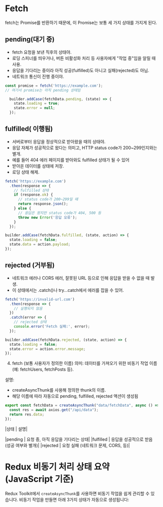 # Fetch
fetch는 Promise를 반환하기 때문에, 이 Promise는 보통 세 가지 상태를 가지게 된다.

## pending(대기 중)
- fetch 요청을 보낸 직후의 상태야.
- 로딩 스피너를 띄우거나, 버튼 비활성화 처리 등 사용자에게 "작업 중"임을 알릴 때 사용.
- 응답을 기다리는 중이라 아직 성공(fulfilled)도 아니고 실패(rejected)도 아님.
- 네트워크 통신이 진행 중이야.
```JavaScript
const promise = fetch('https://example.com');
// 여기서 promise는 아직 pending 상태임
```

```ts
  builder.addCase(fetchData.pending, (state) => {
    state.loading = true;
    state.error = null;
  });
```

## fulfilled( 이행됨)
- 서버로부터 응답을 정상적으로 받아왔을 때의 상태야.
- 응답 자체가 성공적으로 왔다는 의미고, HTTP status code가 200~299인지와는 별개.
- 예를 들어 404 에러 페이지를 받아와도 fulfilled 상태가 될 수 있어
- 받아온 데이터를 상태에 저장.
- 로딩 상태 해제.

```JavaScript
fetch('https://example.com')
  .then(response => {
    // fulfilled 상태
    if (response.ok) {
      // status code가 200~299일 때
      return response.json();
    } else {
      // 응답은 왔지만 status code가 404, 500 등
      throw new Error('응답 오류');
    }
  });

```

```ts
builder.addCase(fetchData.fulfilled, (state, action) => {
  state.loading = false;
  state.data = action.payload;
});
```

## rejected (거부됨)
- 네트워크 에러나 CORS 에러, 잘못된 URL 등으로 인해 응답을 받을 수 없을 때 발생.
- 이 상태에서는 .catch()나 try...catch에서 에러를 잡을 수 있어.
```JavaScript
fetch('https://invalid-url.com')
  .then(response => {
    // 실행되지 않음
  })
  .catch(error => {
    // rejected 상태
    console.error('Fetch 실패:', error);
  });
```
```ts
builder.addCase(fetchData.rejected, (state, action) => {
  state.loading = false;
  state.error = action.error.message;
});

```


 4. fetch (보통 사용자가 정의한 이름)
의미: 데이터를 가져오기 위한 비동기 작업 이름 (예: fetchUsers, fetchPosts 등).

설명:
- createAsyncThunk를 사용해 정의한 thunk의 이름.
- 해당 이름에 따라 자동으로 pending, fulfilled, rejected 액션이 생성됨
```ts
export const fetchData = createAsyncThunk("data/fetchData", async () => {
  const res = await axios.get("/api/data");
  return res.data;
});

```

|상태 | 설명|

|pending | 요청 중, 아직 응답을 기다리는 상태|
|fulfilled | 응답을 성공적으로 받음 (성공 여부와 별개)|
|rejected | 요청 실패 (네트워크 문제, CORS, 등)|



# Redux 비동기 처리 상태 요약 (JavaScript 기준)

Redux Toolkit에서 `createAsyncThunk`를 사용하면 비동기 작업을 쉽게 관리할 수 있습니다.
비동기 작업을 만들면 아래 3가지 상태가 자동으로 생성됩니다:
